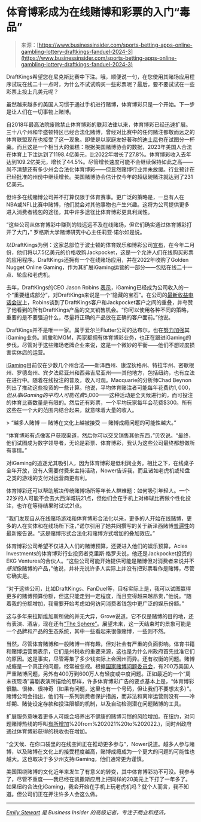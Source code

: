 <!--yml

category: 未分类

date: 2024-05-27 14:36:08

-->

# 体育博彩成为在线赌博和彩票的入门“毒品”

> 来源：[https://www.businessinsider.com/sports-betting-apps-online-gambling-lottery-draftkings-fanduel-2024-3](https://www.businessinsider.com/sports-betting-apps-online-gambling-lottery-draftkings-fanduel-2024-3)

DraftKings希望您在尼克斯比赛中下注。哦，顺便说一句，在您使用其赌场应用程序试玩在线二十一点时，为什么不试试购买一些彩票呢？最后，要不要试试在一些彩票上投上几美元呢？

虽然越来越多的美国人习惯于通过手机进行赌博，体育博彩只是一个开始。下一步是让人们在一切事物上赌博。

自2018年最高法院废除禁止体育博彩的联邦法律以来，体育博彩已经迅速扩展。三十八个州和华盛顿特区已经合法化赌博，曾经对比赛中的任何赌注都敬而远之的体育联盟现在也接受了这一现象。即使是以家庭友好著称的[迪士尼](https://www.businessinsider.com/disney-ceo-sports-gambling-betting-wont-hurt-family-brand-espn-2021-11)也在试图分一杯羹。而且这是一个相当大的蛋糕：根据美国赌博协会的数据，2023年美国人合法在体育上下注达到了1198.4亿美元，比2022年增长了27.8%。体育博彩收入去年达到109.2亿美元，增长了44.5%。尽管增长速度可能不会继续保持如此之高——尚不清楚还有多少州会合法化体育博彩——但显然赌博行业并未放缓。行业预计在已经批准的州份中继续增长。美国赌博协会估计仅今年的超级碗赌注就达到了231亿美元。

但许多在线赌博公司并不打算仅限于体育赛事。更广泛的策略是，一旦有人在NBA或NFL比赛中赌博，他们就会对其他事物也产生兴趣。这将为公司提供更多进入消费者钱包的途径，其中许多途径比体育博彩更具利润性。

“这些公司从体育博彩中赚到的钱远远不及在线赌场，但它们确实通过体育博彩打开了大门，” 罗格斯大学赌博研究中心主任莉亚·诺尔如是说。

以DraftKings为例：这家总部位于波士顿的体育娱乐和博彩公司[宣布](https://draftkings.gcs-web.com/news-releases/news-release-details/draftkings-reaches-agreement-acquire-jackpocket-750-million)，在今年二月份，他们将以7.5亿美元的价格收购Jackpocket，这是一个允许人们在线购买彩票的应用程序。DraftKings还拥有一个在线赌场应用，并在2022年收购了Golden Nugget Online Gaming，作为其扩展iGaming运营的一部分——包括在线二十一点、轮盘和老虎机。

去年，DraftKings的CEO Jason Robins [表示](https://www.casino.org/news/draftkings-ceo-sees-big-igaming-growth-ahead/)，iGaming已经成为公司收入的一个“重要组成部分”，对DraftKings来说是一个“隐藏的宝石”。在公司的[最新收益电话会议](https://draftkings.gcs-web.com/events/event-details/draftkings-q4-2023-earnings-call)上，Robins谈到了DraftKings客户和Jackpocket客户之间的重叠，并夸赞了他看到的所有DraftKings产品的交叉销售机会。“你可以使用各种不同的策略，重要的是不要强迫什么，尽量将正确的产品放在正确的客户面前。”他说。

DraftKings并不是唯一一家。属于爱尔兰Flutter公司的达布尔，也在[努力加强](https://www.casino.org/news/fanduel-focusing-on-igaming-improvements/)其iGaming业务。凯撒和MGM，两家都拥有体育博彩业务，也正在跟进iGaming的步伐，尽管对于这些赌场老牌企业来说，这是一个微妙的平衡——他们不想过度损害实体店的运营。

[iGaming](https://www.casino.org/news/draftkings-ceo-sees-big-igaming-growth-ahead/)目前仅在少数几个州合法——新泽西州、康涅狄格州、特拉华州、密歇根州、罗德岛州、宾夕法尼亚州和西弗吉尼亚州——其他地方，包括纽约，也有立法在进行中。随着在线投注的普及，收入可观。Macquarie的分析师Chad Beynon列出了推动这些投资的一些计算。他说，平均体育赌注者可能每年花费约$1,000，但从事iGaming的平均人可能花费$5,000——这种活动是全天候进行的，而可投注的体育比赛数量是有限的。然后还有彩票，一个平均玩家每年会花费$300。所有这些在一个大的范围内结合起来，就意味着大量的收入。

<es-blockquote data-styles="pullquote-breakout" data-quote="The more people gamble — and the more culturally acceptable gambling becomes — the more possibility gambling addiction becomes a bigger issue. " data-quote-updated="true" data-source="Add source (optional)" data-source-updated="false" class="premium">> <q class="pullquote-quotation headline-bold ignore-typography">越多人赌博 — 赌博在文化上越被接受 — 赌博成瘾问题的可能性越大。</q></es-blockquote>

“体育博彩有点像客户获取渠道，然后你可以交叉销售其他东西，”贝农说。“最终，他们试图成为数字领导者，无论是彩票、体育博彩，我认为这些公司最终都想做所有事情。”

对iGaming的追逐尤其吸引人，因为体育博彩是低利润业务。相比之下，在线桌子全年开放，没有人需要付费来主持活动，Nower告诉我，而且诸如老虎机或轮盘之类的游戏的支付对运营商更有利。

体育博彩还可以帮助解决传统赌博场所等年长人群难题：如何吸引年轻人。一个22岁的人可能不会去大西洋城玩21点，但他们会在手机上对棒球比赛做个性化投注，也许在等待结果时试试21点。

“我们发现自从在线赌场游戏和体育博彩合法化以来，更多的人开始在线赌博，更多的人在实体和在线场所下注，”诺尔引用了她共同撰写的关于新泽西赌博[普遍性](https://socialwork.rutgers.edu/sites/default/files/2023-10/Prevalence_Report_2023_Final.pdf)的最新报告说。“这是赌博形式合法化和赌博方式增加的叠加效应。”

体育博彩公司希望不仅进入人们的赌博预算，还要进入他们的娱乐预算，Acies Investments的体育博彩行业投资者克里斯·格罗夫说，他还是Jackpocket投资的EKG Ventures的合伙人。“这些公司可能开始提供可能是赌博但对消费者来说并不*感觉*像赌博的产品，”他说，并补充说许多人实际上并没有把彩票看作是赌博，尽管它确实是。

“对于这些公司，比如DraftKings、FanDuel等，目标实际上是，我可以试图赢得更多的赌博预算份额，但这只能走到一定程度，而且变得越来越昂贵，”他说。“随着我的份额增加，我需要开始考虑如何访问消费者钱包中更广泛的娱乐份额。”

这与多年来拉斯维加斯所做的并无大异，Grove说道。它不仅是赌博的目的地，还有表演、酒店，现在还有[“The Sphere”](https://www.businessinsider.com/what-is-who-created-las-vegas-sphere-venetian-concert-arena-photos-inside)。展望未来，这一天结束时的景象可能是一个品牌和产品的生态系统，其中一些看起来很像赌博，一些则不然。

当然，尽管体育赌博和一般赌博一样有趣，但对社会有严重的负面影响。体育书籍和赌博运营商表示，它们是州税收的重要来源，这也是为什么州政府首先批准它们的原因。这是事实，尽管筹集了多少钱实际上会因州而异。还有权衡的问题。赌博成瘾是一个真正的问题，经常被忽视。根据[国家赌博问题委员会](https://www.ncpgambling.org/help-treatment/faqs-what-is-problem-gambling/)，有200万美国人严重赌博问题，另外有400万到600万人有轻度或中度问题。正如最近的一个“周末夜现场”喜剧表演所描绘的那样，许多体育博彩广告的要点基本上是，“体育博彩很酷、很棒、很神奇（如果有问题，这里也有一个号码，但让我们不要想太多）”。赌博公司会指出，他们有一系列消费者保护措施，而非法和离岸运营则没有——冷却期、赌徒设定存款和投注限额的机制，以及自动检测潜在问题赌博的工具。

扩展服务意味着更多人可能会培养出不健康的赌博习惯的风险增加。在纽约，对问题赌博热线的呼叫[有所增加](https://www.osc.ny.gov/press/releases/2023/10/dinapoli-mobile-sports-betting-adds-state-revenue-calls-problem-gambling-hotline-rise-gaming#:~:text=With%20the%20legalization%20of%20mobile,OASAS)%20from%202021%20to%202022.)，同时州政府通过体育博彩获得的税收也在增加。

“全天候、在你口袋里的在线空间正在推动更多参与”，Nower说道。越多人参与赌博，以及赌博在文化上的接受程度越高，赌博成瘾成为一个更大的问题的可能性也越大。这也取决于多少州支持iGaming，他们通常更为谨慎。

美国围绕赌博的文化近年来发生了有意义的转变，其中体育博彩功不可没。我参与了，尽管不重度——我已经在凯撒斯应用上把同样的20美元上下打了一年多了。如果纽约合法化iGaming，我会开始在手机上玩老虎机吗？就个人而言，我不知道。但公司们正在押注许多人会这么做。

* * *

[*Emily Stewart*](https://www.businessinsider.com/author/emily-stewart) *是 Business Insider 的高级记者，专注于商业和经济。*
